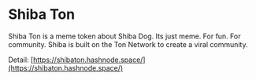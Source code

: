 # Shiba Ton

Shiba Ton is a meme token about Shiba Dog. Its just meme. For fun. For community. Shiba is built on the Ton Network to create a viral community.

Detail: [https://shibaton.hashnode.space/](https://shibaton.hashnode.space/)
